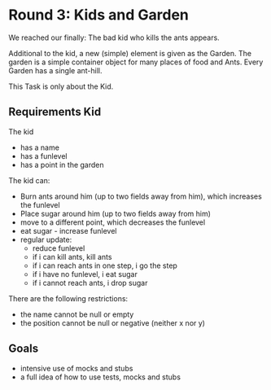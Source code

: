 # Round 3: Kids and Garden

We reached our finally: The bad kid who kills the ants appears.

Additional to the kid, a new (simple) element is given as the Garden. The garden is a simple container object for many places of food and Ants. Every Garden has a single ant-hill.

This Task is only about the Kid.

## Requirements Kid

The kid

- has a name
- has a funlevel
- has a point in the garden

The kid can:

- Burn ants around him (up to two fields away from him), which increases the funlevel
- Place sugar around him (up to two fields away from him)
- move to a different point, which decreases the funlevel
- eat sugar - increase funlevel
- regular update:
  - reduce funlevel
  - if i can kill ants, kill ants
  - if i can reach ants in one step, i go the step
  - if i have no funlevel, i eat sugar
  - if i cannot reach ants, i drop sugar

There are the following restrictions:

- the name cannot be null or empty
- the position cannot be null or negative (neither x nor y)

## Goals

- intensive use of mocks and stubs
- a full idea of how to use tests, mocks and stubs